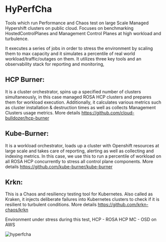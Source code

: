 # HyPerfCha
Tools which run Performance and Chaos test on large Scale Managed Hypershift clusters on public cloud. Focuses on benchmarking HostedControlPlanes and Management Control Planes at high workload and turbulence. 

It executes a series of jobs in order to stress the environment by scaling them to max capacity and it simulates a percentile of real world workload/traffic/outages on them. It utilizes three key tools and an observability stack for reporting and monitoring, 

## HCP Burner: 
It is a cluster orchestrator, spins up a specified number of clusters simultaneously, in this case managed ROSA HCP clusters and prepares them for workload execution. Additionally, it calculates various metrics such as cluster installation & destruction times as well as collects Management Clusters usage metrics.
More details https://github.com/cloud-bulldozer/hcp-burner 

## Kube-Burner:
It is a workload orchestrator, loads up a cluster with Openshift resources at large scale and takes care of reporting, alerting as well as collecting and indexing metrics. In this case, we use this to run a percentile of workload on all ROSA HCP concurrently to stress all control plane components.
More details https://github.com/kube-burner/kube-burner

## Krkn: 
This is a Chaos and resiliency testing tool for Kubernetes. Also called as Kraken, it injects deliberate failures into Kubernetes clusters to check if it is resilient to turbulent conditions.
More details https://github.com/krkn-chaos/krkn

Environment under stress during this test,
HCP - ROSA HCP
MC - OSD on AWS 

![hyperfcha](https://github.com/user-attachments/assets/eb71c501-6c7b-4c4b-93e8-9f32d6651dfe)

